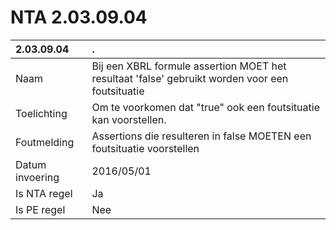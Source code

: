 # NTA 2.03.09.04

 2.03.09.04 | . 
 :--- | :--- 
 Naam | Bij een XBRL formule assertion MOET het resultaat 'false' gebruikt worden voor een foutsituatie 
 Toelichting | Om te voorkomen dat "true" ook een foutsituatie kan voorstellen. 
 Foutmelding | Assertions die resulteren in false MOETEN een foutsituatie voorstellen 
 Datum invoering | 2016/05/01 
 Is NTA regel | Ja 
 Is PE regel | Nee 
